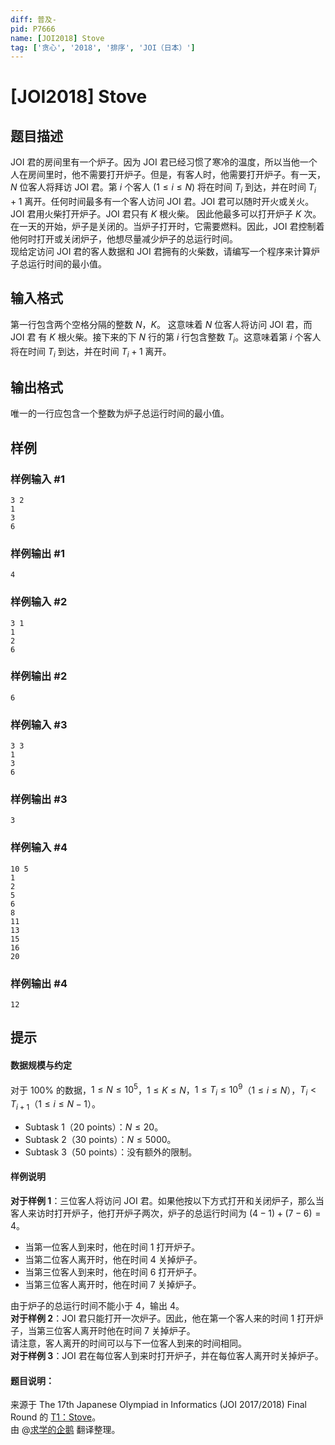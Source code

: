 ```yaml
---
diff: 普及-
pid: P7666
name: [JOI2018] Stove
tag: ['贪心', '2018', '排序', 'JOI（日本）']
---
```

# [JOI2018] Stove
## 题目描述

JOI 君的房间里有一个炉子。因为 JOI 君已经习惯了寒冷的温度，所以当他一个人在房间里时，他不需要打开炉子。但是，有客人时，他需要打开炉子。有一天，$N$ 位客人将拜访 JOI 君。第 $i$ 个客人 ($1 \leq i \leq N$) 将在时间 $T_i$ 到达，并在时间 $T_i+1$ 离开。任何时间最多有一个客人访问  JOI 君。JOI 君可以随时开火或关火。JOI 君用火柴打开炉子。JOI 君只有 $K$ 根火柴。 因此他最多可以打开炉子 $K$ 次。在一天的开始，炉子是关闭的。当炉子打开时，它需要燃料。因此，JOI 君控制着他何时打开或关闭炉子，他想尽量减少炉子的总运行时间。  
现给定访问 JOI 君的客人数据和 JOI 君拥有的火柴数，请编写一个程序来计算炉子总运行时间的最小值。
## 输入格式

第一行包含两个空格分隔的整数 $N$，$K$。 这意味着 $N$ 位客人将访问 JOI 君，而 JOI 君 有 $K$ 根火柴。接下来的下 $N$ 行的第 $i$ 行包含整数 $T_i$。这意味着第 $i$ 个客人将在时间 $T_i$ 到达，并在时间 $T_i+1$ 离开。
## 输出格式

唯一的一行应包含一个整数为炉子总运行时间的最小值。
## 样例

### 样例输入 #1
```
3 2
1
3
6
```
### 样例输出 #1
```
4
```
### 样例输入 #2
```
3 1
1
2
6
```
### 样例输出 #2
```
6
```
### 样例输入 #3
```
3 3
1
3
6
```
### 样例输出 #3
```
3
```
### 样例输入 #4
```
10 5
1
2
5
6
8
11
13
15
16
20
```
### 样例输出 #4
```
12
```
## 提示

#### 数据规模与约定  
对于 $100 \%$ 的数据，$1 \leq N \leq 10^5$，$1 \leq K \leq N$，$1 \leq T_i \leq 10^9$（$1 \leq i \leq N$），$T_i < T_{i+1}$（$1 \leq i \leq N-1$）。  
- Subtask $1$（$20$ points）：$N \leq 20$。  
- Subtask $2$（$30$ points）：$N \leq 5000$。  
- Subtask $3$（$50$ points）：没有额外的限制。  
#### 样例说明  
**对于样例 $1$**：三位客人将访问 JOI 君。如果他按以下方式打开和关闭炉子，那么当客人来访时打开炉子，他打开炉子两次，炉子的总运行时间为 $(4-1)+(7-6)=4$。  
- 当第一位客人到来时，他在时间 1 打开炉子。  
- 当第二位客人离开时，他在时间 4 关掉炉子。  
- 当第三位客人到来时，他在时间 6 打开炉子。  
- 当第三位客人离开时，他在时间 7 关掉炉子。  

由于炉子的总运行时间不能小于 $4$，输出 $4$。  
**对于样例 $2$**：JOI 君只能打开一次炉子。因此，他在第一个客人来的时间 $1$ 打开炉子，当第三位客人离开时他在时间 $7$ 关掉炉子。  
请注意，客人离开的时间可以与下一位客人到来的时间相同。  
**对于样例 $3$**：JOI 君在每位客人到来时打开炉子，并在每位客人离开时关掉炉子。  
#### 题目说明：  
来源于 The 17th Japanese Olympiad in Informatics (JOI 2017/2018) Final Round 的 [T1：Stove](https://www.ioi-jp.org/joi/2017/2018-ho/2018-ho-t1-en.pdf)。  
由 @[求学的企鹅](/user/271784) 翻译整理。
